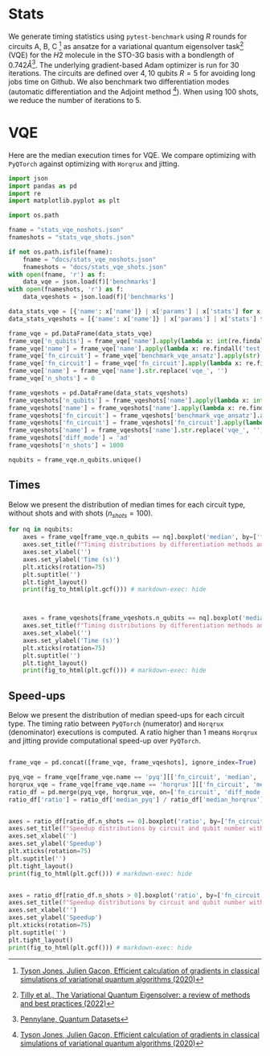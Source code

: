 # Stats

We generate timing statistics using `pytest-benchmark` using $R$ rounds for circuits A, B, C [^1] as ansatze for a variational quantum eigensolver task[^2] (VQE) for the $H2$ molecule in the STO-3G basis with a bondlength of $0.742 \mathring{A}$[^3].
The underlying gradient-based Adam optimizer is run for $30$ iterations.
The circuits are defined over $4, 10$ qubits $R=5$ for avoiding long jobs time on Github.
We also benchmark two differentiation modes (automatic differentiation and the Adjoint method [^1]).
When using $100$ shots, we reduce the number of iterations to $5$.

# VQE

Here are the median execution times for VQE. We compare optimizing with `PyQTorch` against optimizing with `Horqrux` and jitting.

```python exec="on" source="material-block" session="benchmarks"
import json
import pandas as pd
import re
import matplotlib.pyplot as plt

import os.path

fname = "stats_vqe_noshots.json"
fnameshots = "stats_vqe_shots.json"

if not os.path.isfile(fname):
    fname = "docs/stats_vqe_noshots.json"
    fnameshots = "docs/stats_vqe_shots.json"
with open(fname, 'r') as f:
    data_vqe = json.load(f)['benchmarks']
with open(fnameshots, 'r') as f:
    data_vqeshots = json.load(f)['benchmarks']

data_stats_vqe = [{'name': x['name']} | x['params'] | x['stats'] for x in data_vqe]
data_stats_vqeshots = [{'name': x['name']} | x['params'] | x['stats'] for x in data_vqeshots]

frame_vqe = pd.DataFrame(data_stats_vqe)
frame_vqe['n_qubits'] = frame_vqe['name'].apply(lambda x: int(re.findall('n:(.*)\\D:', x)[0]))
frame_vqe['name'] = frame_vqe['name'].apply(lambda x: re.findall('test_(.*)\\[', x)[0])
frame_vqe['fn_circuit'] = frame_vqe['benchmark_vqe_ansatz'].apply(str)
frame_vqe['fn_circuit'] = frame_vqe['fn_circuit'].apply(lambda x: re.findall('function (.*) at', x)[0])
frame_vqe['name'] = frame_vqe['name'].str.replace('vqe_', '')
frame_vqe['n_shots'] = 0

frame_vqeshots = pd.DataFrame(data_stats_vqeshots)
frame_vqeshots['n_qubits'] = frame_vqeshots['name'].apply(lambda x: int(re.findall('n:(.*)\\D:', x)[0]))
frame_vqeshots['name'] = frame_vqeshots['name'].apply(lambda x: re.findall('test_(.*)\\[', x)[0])
frame_vqeshots['fn_circuit'] = frame_vqeshots['benchmark_vqe_ansatz'].apply(str)
frame_vqeshots['fn_circuit'] = frame_vqeshots['fn_circuit'].apply(lambda x: re.findall('function (.*) at', x)[0])
frame_vqeshots['name'] = frame_vqeshots['name'].str.replace('vqe_', '')
frame_vqeshots['diff_mode'] = 'ad'
frame_vqeshots['n_shots'] = 1000

nqubits = frame_vqe.n_qubits.unique()
```

## Times

Below we present the distribution of median times for each circuit type, without shots and with shots ($n_{shots} = 100$).

```python exec="on" source="material-block" session="benchmarks"
for nq in nqubits:
    axes = frame_vqe[frame_vqe.n_qubits == nq].boxplot('median', by=['fn_circuit', 'name', 'diff_mode'])
    axes.set_title(f"Timing distributions by differentiation methods and circuit \n without shots - 50 epochs - {nq} qubits")
    axes.set_xlabel('')
    axes.set_ylabel('Time (s)')
    plt.xticks(rotation=75)
    plt.suptitle('')
    plt.tight_layout()
    print(fig_to_html(plt.gcf())) # markdown-exec: hide



    axes = frame_vqeshots[frame_vqeshots.n_qubits == nq].boxplot('median', by=['fn_circuit', 'name'])
    axes.set_title(f"Timing distributions by differentiation methods and circuit \n with shots - 10 epochs - {nq} qubits")
    axes.set_xlabel('')
    axes.set_ylabel('Time (s)')
    plt.xticks(rotation=75)
    plt.suptitle('')
    plt.tight_layout()
    print(fig_to_html(plt.gcf())) # markdown-exec: hide

```

## Speed-ups

Below we present the distribution of median speed-ups for each circuit type. The timing ratio between `PyQTorch` (numerator) and `Horqrux` (denominator) executions is computed. A ratio higher than $1$ means `Horqrux` and jitting provide computational speed-up over `PyQTorch`.

```python exec="on" source="material-block" session="benchmarks"

frame_vqe = pd.concat([frame_vqe, frame_vqeshots], ignore_index=True)

pyq_vqe = frame_vqe[frame_vqe.name == 'pyq'][['fn_circuit', 'median', 'n_shots', 'diff_mode', 'n_qubits']]
horqrux_vqe = frame_vqe[frame_vqe.name == 'horqrux'][['fn_circuit', 'median', 'n_shots', 'diff_mode', 'n_qubits']]
ratio_df = pd.merge(pyq_vqe, horqrux_vqe, on=['fn_circuit', 'diff_mode', 'n_shots', 'n_qubits'], suffixes=['_pyq', '_horqrux'])
ratio_df['ratio'] = ratio_df['median_pyq'] / ratio_df['median_horqrux']


axes = ratio_df[ratio_df.n_shots == 0].boxplot('ratio', by=['fn_circuit', 'diff_mode', 'n_qubits'])
axes.set_title(f"Speedup distributions by circuit and qubit number without shots \n 50 epochs ")
axes.set_xlabel('')
axes.set_ylabel('Speedup')
plt.xticks(rotation=75)
plt.suptitle('')
plt.tight_layout()
print(fig_to_html(plt.gcf())) # markdown-exec: hide


axes = ratio_df[ratio_df.n_shots > 0].boxplot('ratio', by=['fn_circuit', 'n_qubits'])
axes.set_title(f"Speedup distributions by circuit and qubit number with shots \n 10 epochs")
axes.set_xlabel('')
axes.set_ylabel('Speedup')
plt.xticks(rotation=75)
plt.suptitle('')
plt.tight_layout()
print(fig_to_html(plt.gcf())) # markdown-exec: hide

```


[^1]: [Tyson Jones, Julien Gacon, Efficient calculation of gradients in classical simulations of variational quantum algorithms (2020)](https://arxiv.org/abs/2111.05176)
[^2]: [Tilly et al., The Variational Quantum Eigensolver: a review of methods and best practices (2022)](https://arxiv.org/abs/2111.05176)
[^3]: [Pennylane, Quantum Datasets](https://docs.pennylane.ai/en/stable/introduction/data.html)
